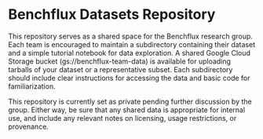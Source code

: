 # Benchflux Datasets Repository

This repository serves as a shared space for the Benchflux research group. Each team is encouraged to maintain a subdirectory containing their dataset and a simple tutorial notebook for data exploration. A shared Google Cloud Storage bucket (gs://benchflux-team-data) is available for uploading tarballs of your dataset or a representative subset. Each subdirectory should include clear instructions for accessing the data and basic code for familiarization.

This repository is currently set as private pending further discussion by the group. Either way, be sure that any shared data is appropriate for internal use, and include any relevant notes on licensing, usage restrictions, or provenance.